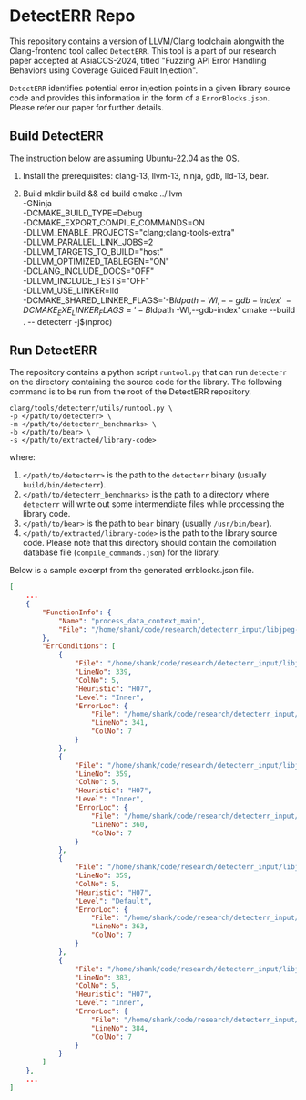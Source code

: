 # DetectERR Repo

This repository contains a version of LLVM/Clang toolchain alongwith the Clang-frontend tool called `DetectERR`. This tool is a part of our research paper accepted at AsiaCCS-2024, titled "Fuzzing API Error Handling Behaviors using Coverage Guided Fault Injection".

`DetectERR` identifies potential error injection points in a given library source code and provides this information in the form of a `ErrorBlocks.json`. Please refer our paper for further details.

## Build DetectERR

The instruction below are assuming Ubuntu-22.04 as the OS.

1. Install the prerequisites: clang-13, llvm-13, ninja, gdb, lld-13, bear.

2. Build
    mkdir build && cd build
    cmake ../llvm \
        -GNinja \
        -DCMAKE_BUILD_TYPE=Debug \
        -DCMAKE_EXPORT_COMPILE_COMMANDS=ON \
        -DLLVM_ENABLE_PROJECTS="clang;clang-tools-extra" \
        -DLLVM_PARALLEL_LINK_JOBS=2 \
        -DLLVM_TARGETS_TO_BUILD="host" \
        -DLLVM_OPTIMIZED_TABLEGEN="ON" \
        -DCLANG_INCLUDE_DOCS="OFF" \
        -DLLVM_INCLUDE_TESTS="OFF" \
        -DLLVM_USE_LINKER=lld \
        -DCMAKE_SHARED_LINKER_FLAGS='-B$ldpath -Wl,--gdb-index' \
        -DCMAKE_EXE_LINKER_FLAGS='-B$ldpath -Wl,--gdb-index'
    cmake --build . -- detecterr -j$(nproc)

## Run DetectERR

The repository contains a python script `runtool.py` that can run `detecterr` on the directory containing the source code for the library. The following command is to be run from the root of the DetectERR repository.

    clang/tools/detecterr/utils/runtool.py \
    -p </path/to/detecterr> \
    -m </path/to/detecterr_benchmarks> \
    -b </path/to/bear> \
    -s </path/to/extracted/library-code>

where:

1. `</path/to/detecterr>` is the path to the `detecterr` binary (usually `build/bin/detecterr`).
2. `</path/to/detecterr_benchmarks>` is the path to a directory where `detecterr` will write out some intermendiate files while processing the library code.
3. `</path/to/bear>` is the path to `bear` binary (usually `/usr/bin/bear`).
4. `</path/to/extracted/library-code>` is the path to the library source code. Please note that this directory should contain the compilation database file (`compile_commands.json`) for the library.

Below is a sample excerpt from the generated errblocks.json file.

```json
[
    ...
    {
        "FunctionInfo": {
            "Name": "process_data_context_main",
            "File": "/home/shank/code/research/detecterr_input/libjpeg-turbo_2.1.2.orig/libjpeg-turbo-2.1.2/jdmainct.c"
        },
        "ErrConditions": [
            {
                "File": "/home/shank/code/research/detecterr_input/libjpeg-turbo_2.1.2.orig/libjpeg-turbo-2.1.2/jdmainct.c",
                "LineNo": 339,
                "ColNo": 5,
                "Heuristic": "H07",
                "Level": "Inner",
                "ErrorLoc": {
                    "File": "/home/shank/code/research/detecterr_input/libjpeg-turbo_2.1.2.orig/libjpeg-turbo-2.1.2/jdmainct.c",
                    "LineNo": 341,
                    "ColNo": 7
                }
            },
            {
                "File": "/home/shank/code/research/detecterr_input/libjpeg-turbo_2.1.2.orig/libjpeg-turbo-2.1.2/jdmainct.c",
                "LineNo": 359,
                "ColNo": 5,
                "Heuristic": "H07",
                "Level": "Inner",
                "ErrorLoc": {
                    "File": "/home/shank/code/research/detecterr_input/libjpeg-turbo_2.1.2.orig/libjpeg-turbo-2.1.2/jdmainct.c",
                    "LineNo": 360,
                    "ColNo": 7
                }
            },
            {
                "File": "/home/shank/code/research/detecterr_input/libjpeg-turbo_2.1.2.orig/libjpeg-turbo-2.1.2/jdmainct.c",
                "LineNo": 359,
                "ColNo": 5,
                "Heuristic": "H07",
                "Level": "Default",
                "ErrorLoc": {
                    "File": "/home/shank/code/research/detecterr_input/libjpeg-turbo_2.1.2.orig/libjpeg-turbo-2.1.2/jdmainct.c",
                    "LineNo": 363,
                    "ColNo": 7
                }
            },
            {
                "File": "/home/shank/code/research/detecterr_input/libjpeg-turbo_2.1.2.orig/libjpeg-turbo-2.1.2/jdmainct.c",
                "LineNo": 383,
                "ColNo": 5,
                "Heuristic": "H07",
                "Level": "Inner",
                "ErrorLoc": {
                    "File": "/home/shank/code/research/detecterr_input/libjpeg-turbo_2.1.2.orig/libjpeg-turbo-2.1.2/jdmainct.c",
                    "LineNo": 384,
                    "ColNo": 7
                }
            }
        ]
    },
    ...
]
```
